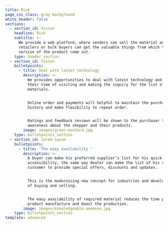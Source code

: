 ```yaml
---
title: Risk
page_css_class: gray-background
white_header: false
sections:
  - section_id: Vision
    headline: Risk
    subtitle: >-
      We provide a web platform, where venders can sell the material and the
      retailers or bulk buyers can get the valuable things from which the final
      version of the product come out.
    type: header_section
  - section_id: Vision
    bulletpoints:
      - title: Deal with latest technology
        description: >-
          We provides opportunities to deal with latest technology and avoid
          their time of visiting and making the inquiry for the list of
          materials. 


          Online order and payments will helpful to maintain the purchase
          history and make flexibility to repeat order.


          Ratings and feedback reviews will be shown to the purchaser to get
          awareness about the shopper and their products.  
        image: images/green-mustard.jpg
    type: bulletpoints_section
  - section_id: lorem-ipsum
    bulletpoints:
      - title: 'The easy availability '
        description: >-
          A buyer can make his preferred supplier's list for his quick
          accessibility, the same way dealer can make the list of his regular
          customer to provide special offers, discounts and updates. 


          This is the modernising new concept for industries and develop new way
          of buying and selling.


          The easy availability of required material reduces the time phase of
          product manufacture and boost the production. 
        image: images/knowledgeable-anemone.jpg
    type: bulletpoints_section
template: advanced
---
```


